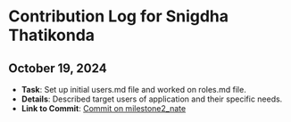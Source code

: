 # Contribution Log for Snigdha Thatikonda

## October 19, 2024

- **Task**: Set up initial users.md file and worked on roles.md file.
- **Details**: Described target users of application and their specific needs.
- **Link to Commit**: [Commit on milestone2_nate](https://github.com/ankitgoyal0106/Swap-Shop/commit/5813d410a8341f2daf6ca199776fae717fa2f802)
